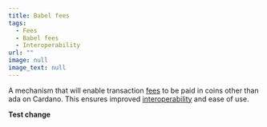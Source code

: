 ```yaml
---
title: Babel fees
tags:
  - Fees
  - Babel fees
  - Interoperability
url: ""
image: null
image_text: null
---
```


A mechanism that will enable transaction [fees](https://www.essentialcardano.io/glossary/fee) to be paid in coins other than ada on Cardano. This ensures improved [interoperability](https://www.essentialcardano.io/glossary/interoperability) and ease of use.

**Test change**
